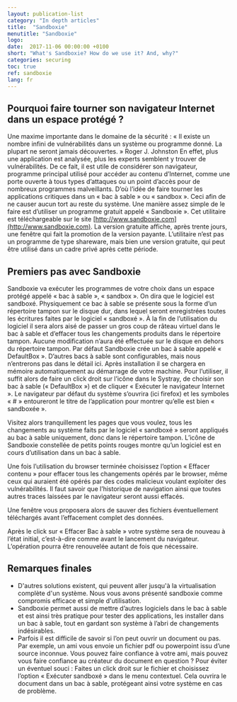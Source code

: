```yaml
---
layout: publication-list
category: "In depth articles"
title:  "Sandboxie"
menutitle: "Sandboxie"
logo:
date:  2017-11-06 00:00:00 +0100
short: "What's Sandboxie? How do we use it? And, why?"
categories: securing
toc: true
ref: sandboxie
lang: fr
---
```

## Pourquoi faire tourner son navigateur Internet dans un espace protégé ?
Une maxime importante dans le domaine de la sécurité : « Il existe un nombre infini de vulnérabilités dans un système ou programme donné. La plupart ne seront jamais découvertes. » Roger J. Johnston En effet, plus une application est analysée, plus les experts semblent y trouver de vulnérabilités. De ce fait, il est utile de considérer son navigateur, programme principal utilisé pour accéder au contenu d’Internet, comme une porte ouverte à tous types d’attaques ou un point d’accès pour de nombreux programmes malveillants. D’où l’idée de faire tourner les applications critiques dans un « bac à sable » ou « sandbox ». Ceci afin de ne causer aucun tort au reste du système. Une manière assez simple de le faire est d’utiliser un programme gratuit appelé « Sandboxie ». Cet utilitaire est téléchargeable sur le site [http://www.sandboxie.com](http://www.sandboxie.com). La version gratuite affiche, après trente jours, une fenêtre qui fait la promotion de la version payante. L’utilitaire n’est pas un programme de type shareware, mais bien une version gratuite, qui peut être utilisé dans un cadre privé après cette période.

## Premiers pas avec Sandboxie
Sandboxie va exécuter les programmes de votre choix dans un espace protégé appelé « bac à sable », « sandbox ». On dira que le logiciel est sandboxé. Physiquement ce bac à sable se présente sous la forme d’un répertoire tampon sur le disque dur, dans lequel seront enregistrées toutes les écritures faites par le logiciel « sandboxé ». À la fin de l’utilisation du logiciel il sera alors aisé de passer un gros coup de râteau virtuel dans le bac à sable et d’effacer tous les changements produits dans le répertoire tampon. Aucune modification n’aura été effectuée sur le disque en dehors du répertoire tampon. Par défaut Sandboxie crée un bac à sable appelé « DefaultBox ». D’autres bacs à sable sont configurables, mais nous n’entrerons pas dans le détail ici. Après installation il se chargera en mémoire automatiquement au démarrage de votre machine. Pour l’utiliser, il suffit alors de faire un click droit sur l’icône dans le Systray, de choisir son bac à sable (« DefaultBox ») et de cliquer « Exécuter le navigateur Internet ». Le navigateur par défaut du système s’ouvrira (ici firefox) et les symboles « # » entoureront le titre de l’application pour montrer qu’elle est bien « sandboxée ».

Visitez alors tranquillement les pages que vous voulez, tous les changements au système faits par le logiciel « sandboxé » seront appliqués au bac à sable uniquement, donc dans le répertoire tampon. L’icône de Sandboxie constellée de petits points rouges montre qu’un logiciel est en cours d’utilisation dans un bac à sable.

Une fois l’utilisation du browser terminée choisissez l’option « Effacer contenu » pour effacer tous les changements opérés par le browser, même ceux qui auraient été opérés par des codes malicieux voulant exploiter des vulnérabilités. Il faut savoir que l’historique de navigation ainsi que toutes autres traces laissées par le navigateur seront aussi effacés.

Une fenêtre vous proposera alors de sauver des fichiers éventuellement téléchargés avant l’effacement complet des données.

Après le click sur « Effacer Bac à sable » votre système sera de nouveau à l’état initial, c’est-à-dire comme avant le lancement du navigateur. L’opération pourra être renouvelée autant de fois que nécessaire.

## Remarques finales

* D'autres solutions existent, qui peuvent aller jusqu'à la virtualisation complète d'un système. Nous vous avons présenté sandboxie comme compromis efficace et simple d'utilisation.
* Sandboxie permet aussi de mettre d’autres logiciels dans le bac à sable et est ainsi très pratique pour tester des applications, les installer dans un bac à sable, tout en gardant son système à l’abri de changements indésirables.
* Parfois il est difficile de savoir si l’on peut ouvrir un document ou pas. Par exemple, un ami vous envoie un fichier pdf ou powerpoint issu d’une source inconnue. Vous pouvez faire confiance à votre ami, mais pouvez vous faire confiance au créateur du document en question ? Pour éviter un éventuel souci : Faites un click droit sur le fichier et choisissez l’option « Exécuter sandboxé » dans le menu contextuel. Cela ouvrira le document dans un bac à sable, protégeant ainsi votre système en cas de problème.
